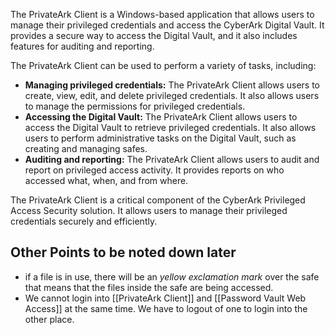   
The PrivateArk Client is a Windows-based application that allows users to manage their privileged credentials and access the CyberArk Digital Vault. It provides a secure way to access the Digital Vault, and it also includes features for auditing and reporting.

The PrivateArk Client can be used to perform a variety of tasks, including:

- **Managing privileged credentials:** The PrivateArk Client allows users to create, view, edit, and delete privileged credentials. It also allows users to manage the permissions for privileged credentials.
- **Accessing the Digital Vault:** The PrivateArk Client allows users to access the Digital Vault to retrieve privileged credentials. It also allows users to perform administrative tasks on the Digital Vault, such as creating and managing safes.
- **Auditing and reporting:** The PrivateArk Client allows users to audit and report on privileged access activity. It provides reports on who accessed what, when, and from where.

The PrivateArk Client is a critical component of the CyberArk Privileged Access Security solution. It allows users to manage their privileged credentials securely and efficiently.

## Other Points to be noted down later
- if a file is in use, there will be an *yellow exclamation mark* over the safe that means that the files inside the safe are being accessed.
- We cannot login into [[PrivateArk Client]] and [[Password Vault Web Access]] at the same time. We have to logout of one to login into the other place.